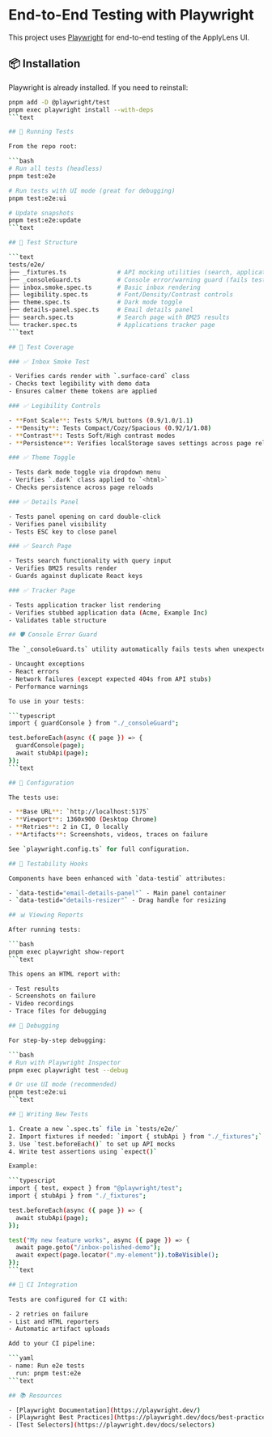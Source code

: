 # End-to-End Testing with Playwright

This project uses [Playwright](https://playwright.dev/) for end-to-end testing of the ApplyLens UI.

## 📦 Installation

Playwright is already installed. If you need to reinstall:

```bash
pnpm add -D @playwright/test
pnpm exec playwright install --with-deps
```text

## 🧪 Running Tests

From the repo root:

```bash
# Run all tests (headless)
pnpm test:e2e

# Run tests with UI mode (great for debugging)
pnpm test:e2e:ui

# Update snapshots
pnpm test:e2e:update
```text

## 📁 Test Structure

```text
tests/e2e/
├── _fixtures.ts              # API mocking utilities (search, applications, inbox, emails, threads)
├── _consoleGuard.ts          # Console error/warning guard (fails tests on unexpected console errors)
├── inbox.smoke.spec.ts       # Basic inbox rendering
├── legibility.spec.ts        # Font/Density/Contrast controls
├── theme.spec.ts             # Dark mode toggle
├── details-panel.spec.ts     # Email details panel
├── search.spec.ts            # Search page with BM25 results
└── tracker.spec.ts           # Applications tracker page
```text

## 🎯 Test Coverage

### ✅ Inbox Smoke Test

- Verifies cards render with `.surface-card` class
- Checks text legibility with demo data
- Ensures calmer theme tokens are applied

### ✅ Legibility Controls

- **Font Scale**: Tests S/M/L buttons (0.9/1.0/1.1)
- **Density**: Tests Compact/Cozy/Spacious (0.92/1/1.08)
- **Contrast**: Tests Soft/High contrast modes
- **Persistence**: Verifies localStorage saves settings across page reloads

### ✅ Theme Toggle

- Tests dark mode toggle via dropdown menu
- Verifies `.dark` class applied to `<html>`
- Checks persistence across page reloads

### ✅ Details Panel

- Tests panel opening on card double-click
- Verifies panel visibility
- Tests ESC key to close panel

### ✅ Search Page

- Tests search functionality with query input
- Verifies BM25 results render
- Guards against duplicate React keys

### ✅ Tracker Page

- Tests application tracker list rendering
- Verifies stubbed application data (Acme, Example Inc)
- Validates table structure

## 🛡️ Console Error Guard

The `_consoleGuard.ts` utility automatically fails tests when unexpected console errors or warnings appear. This helps catch:

- Uncaught exceptions
- React errors
- Network failures (except expected 404s from API stubs)
- Performance warnings

To use in your tests:

```typescript
import { guardConsole } from "./_consoleGuard";

test.beforeEach(async ({ page }) => {
  guardConsole(page);
  await stubApi(page);
});
```text

## 🔧 Configuration

The tests use:

- **Base URL**: `http://localhost:5175`
- **Viewport**: 1360x900 (Desktop Chrome)
- **Retries**: 2 in CI, 0 locally
- **Artifacts**: Screenshots, videos, traces on failure

See `playwright.config.ts` for full configuration.

## 🎨 Testability Hooks

Components have been enhanced with `data-testid` attributes:

- `data-testid="email-details-panel"` - Main panel container
- `data-testid="details-resizer"` - Drag handle for resizing

## 📊 Viewing Reports

After running tests:

```bash
pnpm exec playwright show-report
```text

This opens an HTML report with:

- Test results
- Screenshots on failure
- Video recordings
- Trace files for debugging

## 🐛 Debugging

For step-by-step debugging:

```bash
# Run with Playwright Inspector
pnpm exec playwright test --debug

# Or use UI mode (recommended)
pnpm test:e2e:ui
```text

## 📝 Writing New Tests

1. Create a new `.spec.ts` file in `tests/e2e/`
2. Import fixtures if needed: `import { stubApi } from "./_fixtures";`
3. Use `test.beforeEach()` to set up API mocks
4. Write test assertions using `expect()`

Example:

```typescript
import { test, expect } from "@playwright/test";
import { stubApi } from "./_fixtures";

test.beforeEach(async ({ page }) => {
  await stubApi(page);
});

test("My new feature works", async ({ page }) => {
  await page.goto("/inbox-polished-demo");
  await expect(page.locator(".my-element")).toBeVisible();
});
```text

## 🚀 CI Integration

Tests are configured for CI with:

- 2 retries on failure
- List and HTML reporters
- Automatic artifact uploads

Add to your CI pipeline:

```yaml
- name: Run e2e tests
  run: pnpm test:e2e
```text

## 📚 Resources

- [Playwright Documentation](https://playwright.dev/)
- [Playwright Best Practices](https://playwright.dev/docs/best-practices)
- [Test Selectors](https://playwright.dev/docs/selectors)
